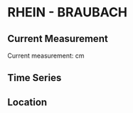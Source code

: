 # RHEIN - BRAUBACH

## Current Measurement

Current measurement: <Value topic="rivers/pegel-online/RHEIN/BRAUBACH/measurementValue"/> cm

## Time Series

<TimeSeries topic="rivers/pegel-online/RHEIN/BRAUBACH/measurementValue" period="week" />

## Location

<WorldMap>
  <Marker lat="50.270501106126765" lon="7.64566743097512" labelTopic="rivers/pegel-online/RHEIN/BRAUBACH" />
</WorldMap>
